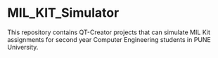 # MIL_KIT_Simulator
This repository contains QT-Creator projects that can simulate MIL Kit assignments for second year  Computer Engineering students in PUNE University.

